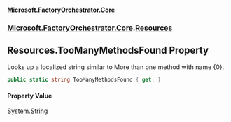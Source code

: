 #### [Microsoft.FactoryOrchestrator.Core](./Microsoft-FactoryOrchestrator-Core.md 'Microsoft.FactoryOrchestrator.Core')
### [Microsoft.FactoryOrchestrator.Core](./Microsoft-FactoryOrchestrator-Core.md 'Microsoft.FactoryOrchestrator.Core').[Resources](./Microsoft-FactoryOrchestrator-Core-Resources.md 'Microsoft.FactoryOrchestrator.Core.Resources')
## Resources.TooManyMethodsFound Property
Looks up a localized string similar to More than one method with name {0}.  
```csharp
public static string TooManyMethodsFound { get; }
```
#### Property Value
[System.String](https://docs.microsoft.com/en-us/dotnet/api/System.String 'System.String')  
